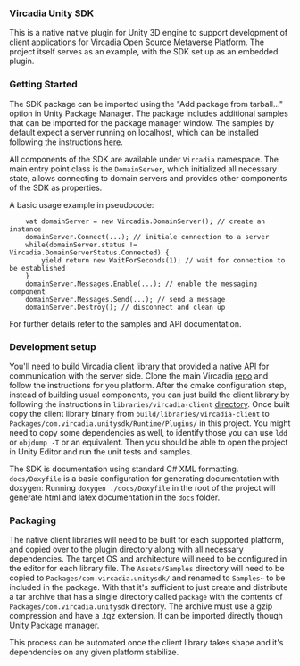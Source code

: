 ### Vircadia Unity SDK

This is a native native plugin for Unity 3D engine to support development of client applications for Vircadia Open Source Metaverse Platform. The project itself serves as an example, with the SDK set up as an embedded plugin.

### Getting Started

The SDK package can be imported using the "Add package from tarball..." option in Unity Package Manager. The package includes additional samples that can be imported for the package manager window. The samples by default expect a server running on localhost, which can be installed following the instructions [here](https://docs.vircadia.com/explore/get-started/install.html).


All components of the SDK are available under `Vircadia` namespace. The main entry point class is the `DomainServer`, which initialized all necessary state, allows connecting to domain servers and provides other components of the SDK as properties.

A basic usage example in pseudocode:
```
    vat domainServer = new Vircadia.DomainServer(); // create an instance
    domainServer.Connect(...); // initiale connection to a server
    while(domainServer.status != Vircadia.DomainServerStatus.Connected) {
        yield return new WaitForSeconds(1); // wait for connection to be established
    }
    domainServer.Messages.Enable(...); // enable the messaging component
    domainServer.Messages.Send(...); // send a message
    domainServer.Destroy(); // disconnect and clean up
```
For further details refer to the samples and API documentation.

### Development setup

You'll need to build Vircadia client library that provided a native API for communication with the server side. Clone the main Vircadia [repo](https://github.com/vircadia/vircadia) and follow the instructions for you platform. After the cmake configuration step, instead of building usual components, you can just build the client library by following the instructions in `libraries/vircadia-client` [directory](). Once built copy the client library binary from `build/libraries/vircadia-client` to `Packages/com.vircadia.unitysdk/Runtime/Plugins/` in this project. You might need to copy some dependencies as well, to identify those you can use `ldd` or `objdump -T` or an equivalent. Then you should be able to open the project in Unity Editor and run the unit tests and samples.


The SDK is documentation using standard C# XML formatting. `docs/Doxyfile` is a basic configuration for generating documentation with doxygen:
Running `doxygen ./docs/Doxyfile` in the root of the project will generate html and latex documentation in the `docs` folder.


### Packaging

The native client libraries will need to be built for each supported platform, and copied over to the plugin directory along with all necessary dependencies. The target OS and architecture will need to be configured in the editor for each library file. The `Assets/Samples` directory will need to be copied to `Packages/com.vircadia.unitysdk/` and renamed to `Samples~` to be included in the package.  With that it's sufficient to just create and distribute a tar archive that has a single directory called `package` with the contents of `Packages/com.vircadia.unitysdk` directory. The archive must use a gzip compression and have a .tgz extension. It can be imported directly though Unity Package manager.


This process can be automated once the client library takes shape and it's dependencies on any given platform stabilize.
